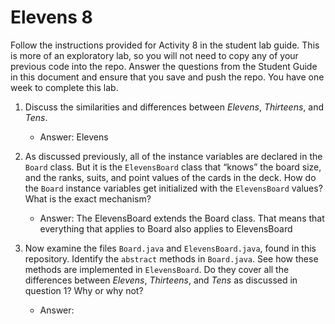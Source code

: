 # Elevens 8

Follow the instructions provided for Activity 8 in the student lab guide. This is more of an exploratory lab, so you will not need to copy any of your previous code into the repo. Answer the questions from the Student Guide in this document and ensure that you save and push the repo. You have one week to complete this lab.

1. Discuss the similarities and differences between *Elevens*, *Thirteens*, and *Tens*.

    * Answer: Elevens

2. As discussed previously, all of the instance variables are declared in the `Board` class. But it is the `ElevensBoard` class that “knows” the board size, and the ranks, suits, and point values of the cards in the deck. How do the `Board` instance variables get initialized with the `ElevensBoard` values? What is the exact mechanism?

    * Answer: The ElevensBoard extends the Board class. That means that everything that applies to Board also applies to ElevensBoard

3. Now examine the files `Board.java` and `ElevensBoard.java`, found in this repository. Identify the `abstract` methods in `Board.java`. See how these methods are implemented in `ElevensBoard`. Do they cover all the differences between *Elevens*, *Thirteens*, and *Tens* as discussed in question 1? Why or why not?

    * Answer: 
